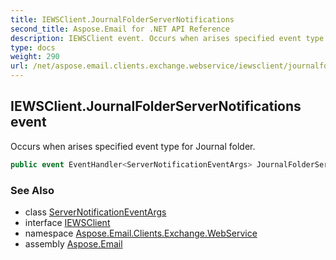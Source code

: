 ```yaml
---
title: IEWSClient.JournalFolderServerNotifications
second_title: Aspose.Email for .NET API Reference
description: IEWSClient event. Occurs when arises specified event type for Journal folder
type: docs
weight: 290
url: /net/aspose.email.clients.exchange.webservice/iewsclient/journalfolderservernotifications/
---
```

## IEWSClient.JournalFolderServerNotifications event

Occurs when arises specified event type for Journal folder.

```csharp
public event EventHandler<ServerNotificationEventArgs> JournalFolderServerNotifications;
```

### See Also

* class [ServerNotificationEventArgs](../../servernotificationeventargs/)
* interface [IEWSClient](../)
* namespace [Aspose.Email.Clients.Exchange.WebService](../../iewsclient/)
* assembly [Aspose.Email](../../../)


